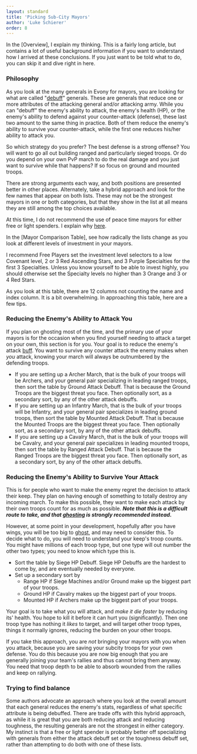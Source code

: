 ```yaml
---
layout: standard
title: 'Picking Sub-City Mayors'
author: 'Luke Schierer'
order: 8
---
```


<aside class="note">
In the [Overview], I explain my thinking. This is a fairly long article, but
contains a lot of useful background information if you want to understand how
I arrived at these conclusions. If you just want to be told what to do, you
can skip it and dive right in here.

[Overview]: ../overview/

</aside>



### Philosophy

As you look at the many generals in Evony for mayors, you are looking for what
are called "[debuff]" generals. These are generals that reduce one or more
attributes of the attacking general and/or attacking army. While you can
"debuff" the enemy's ability to attack, the enemy's health (HP), or the enemy's
ability to defend against your counter-attack (defense), these last two amount
to the same thing in practice. Both of them reduce the enemy's ability to
survive your counter-attack, while the first one reduces his/her ability to
attack you.

So which strategy do you prefer? The best defense is a strong offense? You
will want to go all out building ranged and particularly sieged troops. Or do
you depend on your own PvP march to do the real damage and you just want to
survive while that happens? If so focus on ground and mounted troops.

There are strong arguments each way, and both positions are presented better
in other places. Alternately, take a hybrid approach and look for the few
names that appear on both lists. These may not be the strongest mayors in one
or both categories, but that they show in the list at all means they are still
among the top choices available.

At this time, I do not recommend the use of peace time mayors for either free
or light spenders. I explain why [here][peace].

In the [Mayor Comparison Table], see how radically the lists change as you look at different levels of investment in your mayors.

I recommend Free Players set the investment level selectors to a low Covenant level, 2 or 3 Red Ascending Stars, and 3 Purple Specialties for the first 3 Specialties. Unless you know yourself to be able to invest highly, you should otherwise set the Specialty levels no higher than 3 Orange and 3 or 4 Red Stars.

As you look at this table, there are 12 columns not counting the name and index column.  It is a bit overwhelming.  In approaching this table, here are a few tips.

### Reducing the Enemy's Ability to Attack You

If you plan on ghosting most of the time, and the primary use of your mayors is for the occasion when you find yourself needing to attack a target on your own, this section is for you.  Your goal is to reduce the enemy's attack [buff].  You want to survive any counter attack the enemy makes when *you*
attack, knowing your march will always be outnumbered by the defending troops.

* If you are setting up a Archer March, that is the bulk of your troops will be Archers, and your general pair specializing in leading ranged troops,
  then sort the table by Ground Attack Debuff.  That is because the Ground Troops are the biggest threat you face.  Then optionally sort, as a secondary
  sort, by any of the other attack debuffs.
* If you are setting up an Infantry March, that is the bulk of your troops will be Infantry, and your general pair specializes in leading ground troops,
  then sort the table by Mounted Attack Debuff. That is because the Mounted Troops are the biggest threat you face.  Then optionally sort, as a secondary
  sort, by any of the other attack debuffs.
* If you are setting up a Cavalry March, that is the bulk of your troops will be Cavalry, and your general pair specializes in leading mounted troops,
  then sort the table by Ranged Attack Debuff. That is because the Ranged Troops are the biggest threat you face.  Then optionally sort, as a secondary
  sort, by any of the other attack debuffs.

### Reducing the Enemy's Ability to Survive Your Attack

This is for people who want to make the enemy regret the decision to attack
their keep. They plan on having enough of something to totally destroy any
incoming march. To make this possible, they want to make each attack by their
own troops count for as much as possible.  _**Note that this is a difficult route to take, and that [ghosting] is strongly recommended instead.**_

However, at some point in your development, hopefully after you have wings, you will be too big to [ghost], and may need to consider this.
To decide what to do, you will need to understand your keep's troop counts.  You might have millions of each troop type, but
one type will out number the other two types; you need to know which type this is.

* Sort the table by Siege HP Debuff.  Siege HP Debuffs are the hardest to come by, and are eventually needed by everyone.
* Set up a secondary sort by
  * Range HP if Siege Machines and/or Ground make up the biggest part of your troops.
  * Ground HP if Cavalry makes up the biggest part of your troops.
  * Mounted HP if Archers make up the biggest part of your troops.

Your goal is to take what you will attack, and *make it die faster* by reducing its' health.  You hope to kill it before it can hurt you (significantly).
Then one troop type has nothing it *likes* to target, and will target other troop types, things it normally ignores, reducing the burden on your other troops.

If you take this approach, you are *not* bringing your mayors with you when you attack, because you are saving your subcity troops for your own defense.
You do this because you are now big enough that you are generally joining your team's rallies and thus cannot bring them anyway. You need that troop depth to be able to absorb wounded from the rallies and keep on rallying.

### Trying to find balance

Some authors advocate an approach where you look at the overall amount that
each general reduces the enemy's stats, regardless of what specific attribute
is being debuffed. There are trade offs with this hybrid approach,
as while it is great that you are both reducing attack and reducing toughness,
the resulting generals are not the strongest in either category. My instinct
is that a free or light spender is probably better off specializing with
generals from either the attack debuff set or the toughness debuff set,
rather than attempting to do both with one of these lists.

[ghosting]: /Reference/Glossary#ghost
[ghost]: /Reference/Glossary#ghost
[peace]: ../peace_time_subcity_mayors/
[debuff]: ../../Reference/Glossary/#Debuff
[buff]: ../../Reference/Glossary/#buff

